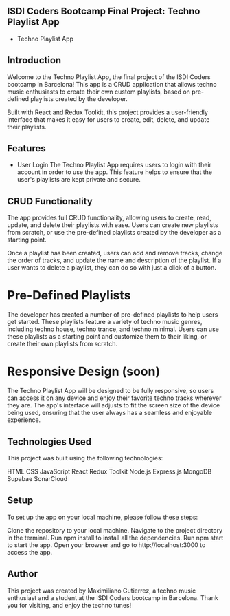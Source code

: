 ## ISDI Coders Bootcamp Final Project: Techno Playlist App

- Techno Playlist App

## Introduction

Welcome to the Techno Playlist App, the final project of the ISDI Coders bootcamp in Barcelona! This app is a CRUD application that allows techno music enthusiasts to create their own custom playlists, based on pre-defined playlists created by the developer.

Built with React and Redux Toolkit, this project provides a user-friendly interface that makes it easy for users to create, edit, delete, and update their playlists.

## Features

- User Login
  The Techno Playlist App requires users to login with their account in order to use the app. This feature helps to ensure that the user's playlists are kept private and secure.

## CRUD Functionality

The app provides full CRUD functionality, allowing users to create, read, update, and delete their playlists with ease. Users can create new playlists from scratch, or use the pre-defined playlists created by the developer as a starting point.

Once a playlist has been created, users can add and remove tracks, change the order of tracks, and update the name and description of the playlist. If a user wants to delete a playlist, they can do so with just a click of a button.

# Pre-Defined Playlists

The developer has created a number of pre-defined playlists to help users get started. These playlists feature a variety of techno music genres, including techno house, techno trance, and techno minimal. Users can use these playlists as a starting point and customize them to their liking, or create their own playlists from scratch.

# Responsive Design (soon)

The Techno Playlist App will be designed to be fully responsive, so users can access it on any device and enjoy their favorite techno tracks wherever they are. The app's interface will adjusts to fit the screen size of the device being used, ensuring that the user always has a seamless and enjoyable experience.

## Technologies Used

This project was built using the following technologies:

HTML
CSS
JavaScript
React
Redux Toolkit
Node.js
Express.js
MongoDB
Supabae
SonarCloud

## Setup

To set up the app on your local machine, please follow these steps:

Clone the repository to your local machine.
Navigate to the project directory in the terminal.
Run npm install to install all the dependencies.
Run npm start to start the app.
Open your browser and go to http://localhost:3000 to access the app.

## Author

This project was created by Maximiliano Gutierrez, a techno music enthusiast and a student at the ISDI Coders bootcamp in Barcelona. Thank you for visiting, and enjoy the techno tunes!
